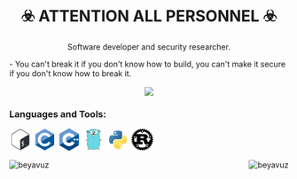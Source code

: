 <!-- ### ⚠️ ATTENTION ALL PERSONNEL ☣️ -->

<h1 align="center">☣️ ATTENTION ALL PERSONNEL ☣️</h1>

<div  align="center">
  <p>Software developer and security researcher.</p>
</div>

<p>
  - You can't break it if you don't know how to build, you can't make it secure if you don't know how to break it.
</p>

<p align="center">
  <img align="center" src="https://i.imgur.com/URagT62.gif">
</p>

<h3 align="left">Languages and Tools:</h3>
<p align="left">
  <!-- <img src="https://raw.githubusercontent.com/devicons/devicon/master/icons/android/android-original-wordmark.svg" alt="android" width="40" height="40"/> -->
  <!-- <img src="https://angular.io/assets/images/logos/angular/angular.svg" alt="angular" width="40" height="40"/> -->
  <img src="https://raw.githubusercontent.com/devicons/devicon/master/icons/bash/bash-original.svg" alt="bash" width="40" height="40"/>
  <img src="https://raw.githubusercontent.com/devicons/devicon/master/icons/c/c-original.svg" alt="c" width="40" height="40"/>
  <img src="https://raw.githubusercontent.com/devicons/devicon/master/icons/cplusplus/cplusplus-original.svg" alt="cplusplus" width="40" height="40"/>
  <!-- <img src="https://cdn.worldvectorlogo.com/logos/django.svg" alt="django" width="40" height="40"/> -->
  <!-- <img src="https://raw.githubusercontent.com/devicons/devicon/master/icons/docker/docker-original-wordmark.svg" alt="docker" width="40" height="40"/> -->
  <!-- <img src="https://www.vectorlogo.zone/logos/pocoo_flask/pocoo_flask-icon.svg" alt="flask" width="40" height="40"/> -->
  <img src="https://raw.githubusercontent.com/devicons/devicon/master/icons/go/go-original.svg" alt="go" width="40" height="40"/>
  <!-- <img src="https://www.vectorlogo.zone/logos/graphql/graphql-icon.svg" alt="graphql" width="40" height="40"/> -->
  <!-- <img src="https://raw.githubusercontent.com/devicons/devicon/master/icons/java/java-original.svg" alt="java" width="40" height="40"/> -->
  <!-- <img src="https://www.vectorlogo.zone/logos/apache_kafka/apache_kafka-icon.svg" alt="kafka" width="40" height="40"/> -->
  <!-- <img src="https://www.vectorlogo.zone/logos/kotlinlang/kotlinlang-icon.svg" alt="kotlin" width="40" height="40"/> -->
  <!-- <img src="https://raw.githubusercontent.com/devicons/devicon/master/icons/mongodb/mongodb-original-wordmark.svg" alt="mongodb" width="40" height="40"/> -->
  <!-- <img src="https://raw.githubusercontent.com/devicons/devicon/master/icons/nginx/nginx-original.svg" alt="nginx" width="40" height="40"/> -->
  <!-- <img src="https://raw.githubusercontent.com/devicons/devicon/master/icons/postgresql/postgresql-original-wordmark.svg" alt="postgresql" width="40" height="40"/> -->
  <img src="https://raw.githubusercontent.com/devicons/devicon/master/icons/python/python-original.svg" alt="python" width="40" height="40"/>
  <!-- <img src="https://www.vectorlogo.zone/logos/rabbitmq/rabbitmq-icon.svg" alt="rabbitMQ" width="40" height="40"/> -->
  <!-- <img src="https://raw.githubusercontent.com/devicons/devicon/master/icons/redis/redis-original-wordmark.svg" alt="redis" width="40" height="40"/> -->
  <img src="https://raw.githubusercontent.com/devicons/devicon/master/icons/rust/rust-original.svg" alt="rust" width="40" height="40"/>
  <!-- <img src="https://www.vectorlogo.zone/logos/springio/springio-icon.svg" alt="spring" width="40" height="40"/> -->
  <!-- <img src="https://raw.githubusercontent.com/devicons/devicon/master/icons/vuejs/vuejs-original-wordmark.svg" alt="vuejs" width="40" height="40"/>  -->
</p>


<p>
  <img align="left" src="https://github-readme-stats.vercel.app/api?username=beyavuz&show_icons=true&theme=radical" alt="beyavuz" />
  <img align="right" src="https://github-readme-stats.vercel.app/api/top-langs?username=beyavuz&show_icons=true&locale=en&layout=compact&theme=radical" alt="beyavuz" />
</p>

<!-- <p><img align="center" src="https://github-readme-streak-stats.herokuapp.com/?user=beyavuz&" alt="beyavuz" /></p> -->


<!-- ![GitHub stats](https://github-readme-stats.vercel.app/api?username=beyavuz&show_icons=true&theme=radical) -->

<!--
**beyavuz/beyavuz** is a ✨ _special_ ✨ repository because its `README.md` (this file) appears on your GitHub profile.

Here are some ideas to get you started:

- 🔭 I’m currently working on ...
- 🌱 I’m currently learning ...
- 👯 I’m looking to collaborate on ...
- 🤔 I’m looking for help with ...
- 💬 Ask me about ...
- 📫 How to reach me: ...
- 😄 Pronouns: ...
- ⚡ Fun fact: ...
-->
